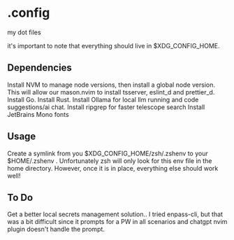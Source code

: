 # .config

my dot files

it's important to note that everything should live in $XDG_CONFIG_HOME.


## Dependencies

Install NVM to manage node versions, then install a global node version. This will allow our mason.nvim to install tsserver, eslint_d and prettier_d.
Install Go.
Install Rust.
Install Ollama for local llm running and code suggestions/ai chat.
Install ripgrep for faster telescope search
Install JetBrains Mono fonts

## Usage

Create a symlink from you $XDG_CONFIG_HOME/zsh/.zshenv to your $HOME/.zshenv . Unfortunately zsh will only look for this env file in the home directory. However, once it is in place, everything else should work well!

## To Do

Get a better local secrets management solution.. I tried enpass-cli, but that was a bit difficult since it prompts for a PW in all scenarios and chatgpt nvim plugin doesn't handle the prompt.
